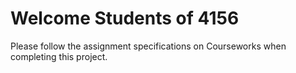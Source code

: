 # Welcome Students of 4156
Please follow the assignment specifications on Courseworks when completing this project.
